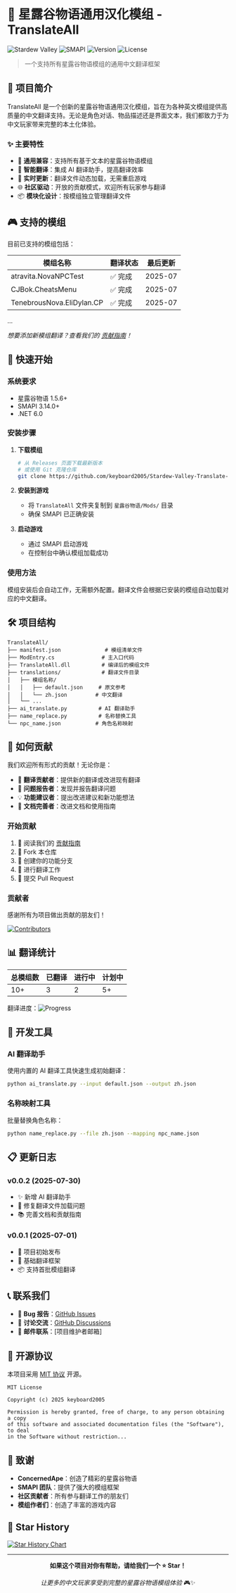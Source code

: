 # 🌟 星露谷物语通用汉化模组 - TranslateAll

![Stardew Valley](https://img.shields.io/badge/Stardew%20Valley-Mod-green?style=for-the-badge)
![SMAPI](https://img.shields.io/badge/SMAPI-3.14.0+-blue?style=for-the-badge)
![Version](https://img.shields.io/badge/Version-0.0.2-orange?style=for-the-badge)
![License](https://img.shields.io/badge/License-MIT-red?style=for-the-badge)

> 一个支持所有星露谷物语模组的通用中文翻译框架

## 📖 项目简介

TranslateAll 是一个创新的星露谷物语通用汉化模组，旨在为各种英文模组提供高质量的中文翻译支持。无论是角色对话、物品描述还是界面文本，我们都致力于为中文玩家带来完整的本土化体验。

### ✨ 主要特性

- 🚀 **通用兼容**：支持所有基于文本的星露谷物语模组
- 🎯 **智能翻译**：集成 AI 翻译助手，提高翻译效率
- 🔄 **实时更新**：翻译文件动态加载，无需重启游戏
- 🌐 **社区驱动**：开放的贡献模式，欢迎所有玩家参与翻译
- 📦 **模块化设计**：按模组独立管理翻译文件

## 🎮 支持的模组

目前已支持的模组包括：

| 模组名称 | 翻译状态 | 最后更新 |
|---------|---------|----------|
| atravita.NovaNPCTest | ✅ 完成 | 2025-07 |
| CJBok.CheatsMenu | ✅ 完成 | 2025-07 |
| TenebrousNova.EliDylan.CP | ✅ 完成 | 2025-07 |
...

*想要添加新模组翻译？查看我们的 [贡献指南](CONTRIBUTING.md)！*

## 🚀 快速开始

### 系统要求

- 星露谷物语 1.5.6+
- SMAPI 3.14.0+
- .NET 6.0

### 安装步骤

1. **下载模组**
   ```bash
   # 从 Releases 页面下载最新版本
   # 或使用 Git 克隆仓库
   git clone https://github.com/keyboard2005/Stardew-Valley-Translate-CN.git
   ```

2. **安装到游戏**
   - 将 `TranslateAll` 文件夹复制到 `星露谷物语/Mods/` 目录
   - 确保 SMAPI 已正确安装

3. **启动游戏**
   - 通过 SMAPI 启动游戏
   - 在控制台中确认模组加载成功

### 使用方法

模组安装后会自动工作，无需额外配置。翻译文件会根据已安装的模组自动加载对应的中文翻译。

## 🛠️ 项目结构

```
TranslateAll/
├── manifest.json              # 模组清单文件
├── ModEntry.cs               # 主入口代码
├── TranslateAll.dll          # 编译后的模组文件
├── translations/             # 翻译文件目录
│   ├── 模组名称/
│   │   ├── default.json     # 原文参考
│   │   └── zh.json         # 中文翻译
│   └── ...
├── ai_translate.py          # AI 翻译助手
├── name_replace.py          # 名称替换工具
└── npc_name.json           # 角色名称映射
```

## 🤝 如何贡献

我们欢迎所有形式的贡献！无论你是：

- 🌟 **翻译贡献者**：提供新的翻译或改进现有翻译
- 🐛 **问题报告者**：发现并报告翻译问题
- 💡 **功能建议者**：提出改进建议和新功能想法
- 📖 **文档完善者**：改进文档和使用指南

### 开始贡献

1. 📖 阅读我们的 [贡献指南](CONTRIBUTING.md)
2. 🍴 Fork 本仓库
3. 🌿 创建你的功能分支
4. 📝 进行翻译工作
5. 🚀 提交 Pull Request

### 贡献者

感谢所有为项目做出贡献的朋友们！

[![Contributors](https://contrib.rocks/image?repo=keyboard2005/Stardew-Valley-Translate-CN)](https://github.com/keyboard2005/Stardew-Valley-Translate-CN/graphs/contributors)

## 📊 翻译统计

| 总模组数 | 已翻译 | 进行中 | 计划中 |
|---------|--------|--------|--------|
| 10+ | 3 | 2 | 5+ |

翻译进度：![Progress](https://progress-bar.dev/30/?title=总体进度)

## 🔧 开发工具

### AI 翻译助手

使用内置的 AI 翻译工具快速生成初始翻译：

```bash
python ai_translate.py --input default.json --output zh.json
```

### 名称映射工具

批量替换角色名称：

```bash
python name_replace.py --file zh.json --mapping npc_name.json
```

## 📋 更新日志

### v0.0.2 (2025-07-30)
- ✨ 新增 AI 翻译助手
- 🐛 修复翻译文件加载问题
- 📚 完善文档和贡献指南

### v0.0.1 (2025-07-01)
- 🎉 项目初始发布
- 🌟 基础翻译框架
- 📦 支持首批模组翻译

## 📞 联系我们

- 🐛 **Bug 报告**：[GitHub Issues](https://github.com/keyboard2005/Stardew-Valley-Translate-CN/issues)
- 💬 **讨论交流**：[GitHub Discussions](https://github.com/keyboard2005/Stardew-Valley-Translate-CN/discussions)
- 📧 **邮件联系**：[项目维护者邮箱]

## 📄 开源协议

本项目采用 [MIT 协议](LICENSE) 开源。

```
MIT License

Copyright (c) 2025 keyboard2005

Permission is hereby granted, free of charge, to any person obtaining a copy
of this software and associated documentation files (the "Software"), to deal
in the Software without restriction...
```

## 🙏 致谢

- **ConcernedApe**：创造了精彩的星露谷物语
- **SMAPI 团队**：提供了强大的模组框架
- **社区贡献者**：所有参与翻译工作的朋友们
- **模组作者们**：创造了丰富的游戏内容

## 🌟 Star History

[![Star History Chart](https://api.star-history.com/svg?repos=keyboard2005/Stardew-Valley-Translate-CN&type=Date)](https://star-history.com/#keyboard2005/Stardew-Valley-Translate-CN&Date)

---

<div align="center">

**如果这个项目对你有帮助，请给我们一个 ⭐ Star！**

*让更多的中文玩家享受到完整的星露谷物语模组体验* 🎮✨

</div>
